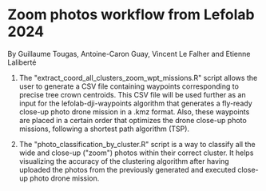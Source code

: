 # Zoom photos workflow from Lefolab 2024
By Guillaume Tougas, Antoine-Caron Guay, Vincent Le Falher and Etienne Laliberté

1. The "extract_coord_all_clusters_zoom_wpt_missions.R" script allows the user to generate a CSV file containing waypoints corresponding to precise tree crown centroids. This CSV file will be used further as an input for the lefolab-dji-waypoints algorithm that generates a fly-ready close-up photo drone mission in a .kmz format. Also, these waypoints are placed in a certain order that optimizes the drone close-up photo missions, following a shortest path algorithm (TSP).

2. The "photo_classification_by_cluster.R" script is a way to classify all the wide and close-up ("zoom") photos within their correct cluster. It helps visualizing the accuracy of the clustering algorithm after having uploaded the photos from the previously generated and executed close-up photo drone mission.
